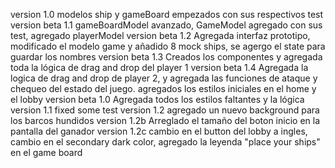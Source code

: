 version 1.0
modelos ship y gameBoard empezados con sus respectivos test
version beta 1.1
gameBoardModel avanzado, GameModel agregado con sus test, agregado playerModel
version beta 1.2
Agregada interfaz prototipo, modificado el modelo game y añadido 8 mock ships, se agergo el state para guardar los nombres
version beta 1.3
Creados los componentes y agregada toda la lógica de drag and drop del player 1
version beta 1.4
Agregada la logica de drag and drop de player 2, y agregada las funciones de ataque y chequeo del estado del juego.
agregados los estilos iniciales en el home y el lobby
version beta 1.0
Agregada todos los estilos faltantes y la lógica
version 1.1
fixed some test
version 1.2
agregado un nuevo background para los barcos hundidos
version 1.2b
Arreglado el tamaño del boton inicio en la pantalla del ganador
version 1.2c
cambio en el button del lobby a ingles, cambio en el secondary dark color, agregado la leyenda "place your ships" en el game board
